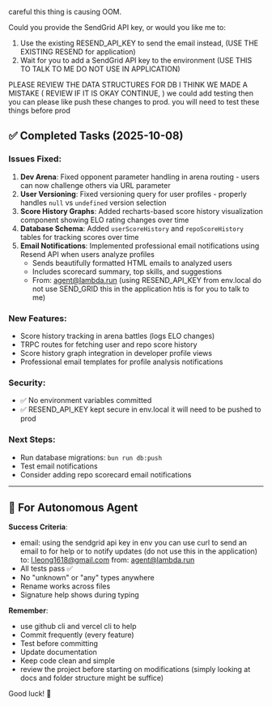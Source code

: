 

careful this thing is causing OOM.

Could you provide the SendGrid API key, or would you like me to:
1. Use the existing RESEND_API_KEY to send the email instead, (USE THE EXISTING RESEND for application)
2. Wait for you to add a SendGrid API key to the environment (USE THIS TO TALK TO ME DO NOT USE IN APPLICATION)

PLEASE REVIEW THE DATA STRUCTURES FOR DB I THINK WE MADE A MISTAKE ( REVIEW IF IT IS OKAY CONTINUE, ) we could add testing then you can please like push these changes to prod. you will need to test these things before prod

## ✅ Completed Tasks (2025-10-08)

### Issues Fixed:
1. **Dev Arena**: Fixed opponent parameter handling in arena routing - users can now challenge others via URL parameter
2. **User Versioning**: Fixed versioning query for user profiles - properly handles `null` vs `undefined` version selection
3. **Score History Graphs**: Added recharts-based score history visualization component showing ELO rating changes over time
4. **Database Schema**: Added `userScoreHistory` and `repoScoreHistory` tables for tracking scores over time
5. **Email Notifications**: Implemented professional email notifications using Resend API when users analyze profiles
   - Sends beautifully formatted HTML emails to analyzed users
   - Includes scorecard summary, top skills, and suggestions
   - From: agent@lambda.run (using RESEND_API_KEY from env.local do not use SEND_GRID this in the application htis is for you to talk to me)

### New Features:
- Score history tracking in arena battles (logs ELO changes)
- TRPC routes for fetching user and repo score history
- Score history graph integration in developer profile views
- Professional email templates for profile analysis notifications


### Security:
- ✅ No environment variables committed
- ✅ RESEND_API_KEY kept secure in env.local it will need to be pushed to prod

### Next Steps:
- Run database migrations: `bun run db:push`
- Test email notifications
- Consider adding repo scorecard email notifications

---

## 🚀 For Autonomous Agent

**Success Criteria**:
- email:
  using the sendgrid api key in env you can use curl to send an email to for help or to notify updates (do not use this in the application)
  to: l.leong1618@gmail.com
  from: agent@lambda.run
- All tests pass ✅
- No "unknown" or "any" types anywhere
- Rename works across files
- Signature help shows during typing

**Remember**:
-  use github cli and vercel cli to help
- Commit frequently (every feature)
- Test before committing
- Update documentation
- Keep code clean  and simple
- review the project before starting on modifications (simply looking at docs and folder structure might be suffice)

Good luck! 🎯
